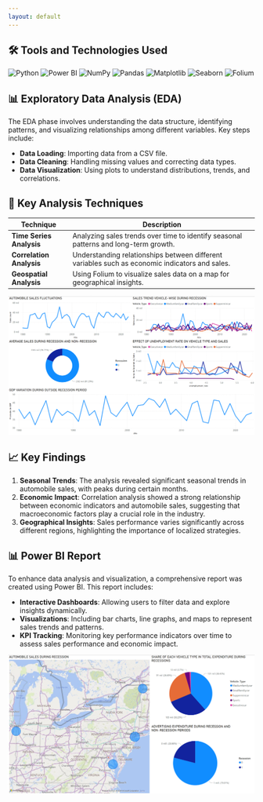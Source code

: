 ```yaml
---
layout: default
---
```


## 🛠️ Tools and Technologies Used

![Python](https://img.shields.io/badge/Python-%2314354C.svg?style=for-the-badge&logo=python&logoColor=white)
![Power BI](https://img.shields.io/badge/Power_BI-%23F2C811.svg?style=for-the-badge&logo=power-bi&logoColor=black)
![NumPy](https://img.shields.io/badge/NumPy-%23013243.svg?style=for-the-badge&logo=numpy&logoColor=white)
![Pandas](https://img.shields.io/badge/Pandas-%23150458.svg?style=for-the-badge&logo=pandas&logoColor=white)
![Matplotlib](https://img.shields.io/badge/Matplotlib-%23ffffff.svg?style=for-the-badge&logo=Matplotlib&logoColor=black)
![Seaborn](https://img.shields.io/badge/Seaborn-%23001a72.svg?style=for-the-badge&logo=seaborn&logoColor=white)
![Folium](https://img.shields.io/badge/Folium-%23e34f26.svg?style=for-the-badge&logo=folium&logoColor=white)

## 📊 Exploratory Data Analysis (EDA)

The EDA phase involves understanding the data structure, identifying patterns, and visualizing relationships among different variables. Key steps include:
- **Data Loading**: Importing data from a CSV file.
- **Data Cleaning**: Handling missing values and correcting data types.
- **Data Visualization**: Using plots to understand distributions, trends, and correlations.

## 🧠 Key Analysis Techniques

| **Technique** | **Description** |
|---------------|-----------------|
| **Time Series Analysis** | Analyzing sales trends over time to identify seasonal patterns and long-term growth. |
| **Correlation Analysis** | Understanding relationships between different variables such as economic indicators and sales. |
| **Geospatial Analysis** | Using Folium to visualize sales data on a map for geographical insights. |

![Sales Trend](assets/HAS4.png)

## 📈 Key Findings

1. **Seasonal Trends**: The analysis revealed significant seasonal trends in automobile sales, with peaks during certain months.
2. **Economic Impact**: Correlation analysis showed a strong relationship between economic indicators and automobile sales, suggesting that macroeconomic factors play a crucial role in the industry.
3. **Geographical Insights**: Sales performance varies significantly across different regions, highlighting the importance of localized strategies.


## 📊 Power BI Report

To enhance data analysis and visualization, a comprehensive report was created using Power BI. This report includes:
- **Interactive Dashboards**: Allowing users to filter data and explore insights dynamically.
- **Visualizations**: Including bar charts, line graphs, and maps to represent sales trends and patterns.
- **KPI Tracking**: Monitoring key performance indicators over time to assess sales performance and economic impact.

![Geospatial Analysis](assets/HAS5.png)


